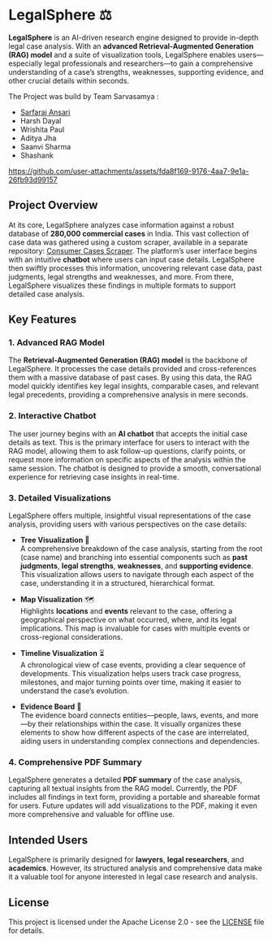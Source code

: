 

# LegalSphere ⚖️

**LegalSphere** is an AI-driven research engine designed to provide in-depth legal case analysis. With an **advanced Retrieval-Augmented Generation (RAG) model** and a suite of visualization tools, LegalSphere enables users—especially legal professionals and researchers—to gain a comprehensive understanding of a case’s strengths, weaknesses, supporting evidence, and other crucial details within seconds.

The Project was build by Team Sarvasamya :
- [Sarfaraj Ansari](https://github.com/sarfarajansari)
- Harsh Dayal
- Wrishita Paul
- Aditya Jha
- Saanvi Sharma
- Shashank





https://github.com/user-attachments/assets/fda8f169-9176-4aa7-9e1a-26fb93d99157




## Project Overview

At its core, LegalSphere analyzes case information against a robust database of **280,000 commercial cases** in India. This vast collection of case data was gathered using a custom scraper, available in a separate repository: [Consumer Cases Scraper](https://github.com/sarfarajansari/consumerCasesScraper). The platform’s user interface begins with an intuitive **chatbot** where users can input case details. LegalSphere then swiftly processes this information, uncovering relevant case data, past judgments, legal strengths and weaknesses, and more. From there, LegalSphere visualizes these findings in multiple formats to support detailed case analysis.

## Key Features

### 1. Advanced RAG Model
The **Retrieval-Augmented Generation (RAG) model** is the backbone of LegalSphere. It processes the case details provided and cross-references them with a massive database of past cases. By using this data, the RAG model quickly identifies key legal insights, comparable cases, and relevant legal precedents, providing a comprehensive analysis in mere seconds.

### 2. Interactive Chatbot
The user journey begins with an **AI chatbot** that accepts the initial case details as text. This is the primary interface for users to interact with the RAG model, allowing them to ask follow-up questions, clarify points, or request more information on specific aspects of the analysis within the same session. The chatbot is designed to provide a smooth, conversational experience for retrieving case insights in real-time.

### 3. Detailed Visualizations
LegalSphere offers multiple, insightful visual representations of the case analysis, providing users with various perspectives on the case details:

- **Tree Visualization** 🌳  
  A comprehensive breakdown of the case analysis, starting from the root (case name) and branching into essential components such as **past judgments**, **legal strengths**, **weaknesses**, and **supporting evidence**. This visualization allows users to navigate through each aspect of the case, understanding it in a structured, hierarchical format.

- **Map Visualization** 🗺️  
  Highlights **locations** and **events** relevant to the case, offering a geographical perspective on what occurred, where, and its legal implications. This map is invaluable for cases with multiple events or cross-regional considerations.

- **Timeline Visualization** ⏳  
  A chronological view of case events, providing a clear sequence of developments. This visualization helps users track case progress, milestones, and major turning points over time, making it easier to understand the case’s evolution.

- **Evidence Board** 🔗  
  The evidence board connects entities—people, laws, events, and more—by their relationships within the case. It visually organizes these elements to show how different aspects of the case are interrelated, aiding users in understanding complex connections and dependencies.

### 4. Comprehensive PDF Summary
LegalSphere generates a detailed **PDF summary** of the case analysis, capturing all textual insights from the RAG model. Currently, the PDF includes all findings in text form, providing a portable and shareable format for users. Future updates will add visualizations to the PDF, making it even more comprehensive and valuable for offline use.

## Intended Users
LegalSphere is primarily designed for **lawyers**, **legal researchers**, and **academics**. However, its structured analysis and comprehensive data make it a valuable tool for anyone interested in legal case research and analysis.


## License

This project is licensed under the Apache License 2.0 - see the [LICENSE](LICENSE) file for details.

